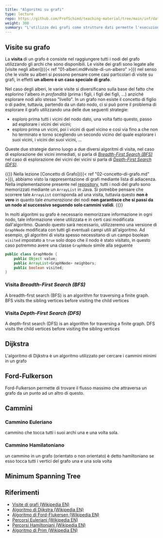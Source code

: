 ```yaml
---
title: "Algoritmi su grafi"
type: lecture
repo: https://github.com/ProfSchimd/teaching-material/tree/main/inf/datastructure/graphs/algoritms
weight: 300
summary: "L'utilizzo dei grafi come strutture dati permette l'esecuzione di algoritmi altrimenti difficili, se non impossibili, da realizzare. Questa lezione presenta alcuni tra i più importanti algoritmi su grafi."
---
```


## Visite su grafo
La **visita** di un grafo è consiste nel raggiungere tutti i nodi del grafo
utilizzando gli archi che sono disponibili. Le visite dei grafi sono legate alle
[visite negli alberi]({{< ref "01-alberi.md#visite-di-un-albero" >}}) nel senso
che le visite su alberi si possono pensare come casi particolari di visite su
grafi, in effetti **un albero è un caso speciale di grafo**.

Nel caso degli alberi, le varie visite si diversificano sulla base del fatto che
esplorino l'albero *in profondità* (prima i figli, i figli dei figli, ...)
anziché esplorare nodi allo stesso "livello". In un grafo non esiste il concetto
di figlio o di padre, tuttavia, partendo da un dato nodo, ci si può porre il
problema di esplorare il grafo utilizzando una delle due seguenti strategie:

* esploro prima tutti i vicini del nodo dato, una volta fatto questo, passo
ad esplorare i vicini dei vicini;
* esploro prima un vicini, poi i vicini di quel vicino e così via fino a che
non ho terminato e torno scegliendo un secondo vicino del quale esplorare i
suoi vicini, i vicini dei suoi vicini, ...

Queste due strategie danno luogo a due diversi algoritmi di visita, nel caso
di esplorazione dei vicini immediati, si parla di [*Breadth-First Search (BFS)*](#visita-breadth-first-search-bfs)
nel caso di esplorazione dei vicini dei vicini si parla di [*Depth-First Search (DFS)*](#visita-depth-first-search-dfs).


{{<attention>}}
Nella lezione [Concetto di Grafo]({{< ref "02-concetto-di-grafo.md" >}}), abbiamo
visto la rappresentazione di grafi mediante lista di adiacenza. Nella implementazione
presente nel [repository](https://github.com/ProfSchimd/teaching-material/blob/main/inf/datastructure/graphs/adjacency-list/ALGraph.java),
tutti i nodi del grafo sono memorizzati mediante un `ArrayList` in Java. Si potrebbe
pensare che scorrere tale `ArrayList` corrisponda ad una visita, tuttavia questo
**non è vero** in quanto tale *enumerazione* dei nodi **non garantisce che si passi
da un nodo al successivo seguendo solo cammini validi**.
{{</attention>}}

In molti algoritmi su grafo è necessario memorizzare informazione in ogni nodo,
tale informazione viene utilizzata e in certi casi modificata dall'algoritmo.
Quando questo sarà necessario, utilizzeremo una versione di `GraphNode` modificata
con tutti gli eventuali campi utili all'algoritmo. Ad esempio, gli algoritmi di
visita spesso necessitano di un campo boolean `visited` impostato a `true` solo
dopo che il nodo è stato visitato, in questo caso potremmo avere una classe
`GraphNode` simile alla seguente

```java
public class GraphNode {
    public Object value;
    public ArrayList<GraphNode> neighbors;
    public boolean visited;
}
```

### Visita *Breadth-First Search (BFS)*
A breadth-first search (BFS) is  an algorithm for traversing a finite graph. BFS visits the sibling vertices before visiting the child vertices


### Visita *Depth-First Search (DFS)*
A depth-first search (DFS) is an algorithm for traversing a finite graph. DFS visits the child vertices before visiting the sibling vertices

## Dijkstra
L'algoritmo di Dijkstra è un algoritmo utilizzato per cercare i cammini minimi in un grafo

## Ford-Fulkerson
Ford-Fulkerson permette di trovare il flusso massimo che attraversa un grafo da un punto ad un altro di questo. 

## Cammini

### Cammino Euleriano
cammino che tocca tutti i suoi archi una e una volta sola. 

### Cammino Hamilatoniano
un cammino in un grafo (orientato o non orientato) è detto hamiltoniano se esso tocca tutti i vertici del grafo una e una sola volta

## Minimum Spanning Tree

## Riferimenti

* [Visite di grafi (Wikipedia EN)][1]
* [Algoritmo di Dijkstra (Wikipedia EN)][2]
* [Algoritmo di Ford-Flukersen (Wikipedia EN)][3]
* [Percorsi Euleriani (Wikipedia EN)][4]
* [Percorsi Hamiltoniani (Wikipedia EN)][5]
* [Algoritmo di Prim (Wikipedia EN)][6]


[1]: https://en.wikipedia.org/wiki/Graph_traversal
[2]: https://en.wikipedia.org/wiki/Dijkstra%27s_algorithm
[3]: https://en.wikipedia.org/wiki/Ford%E2%80%93Fulkerson_algorithm
[4]: https://en.wikipedia.org/wiki/Eulerian_path
[5]: https://en.wikipedia.org/wiki/Hamiltonian_path
[6]: https://en.wikipedia.org/wiki/Prim%27s_algorithm